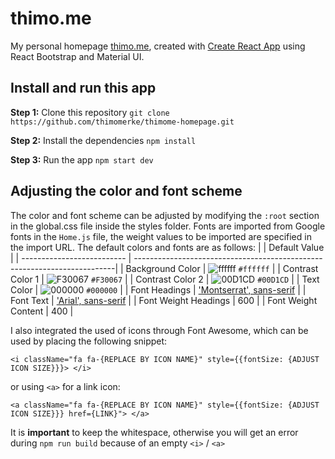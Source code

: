 # thimo.me
My personal homepage [thimo.me](https://thimo.me), created with [Create React App](https://github.com/facebook/create-react-app) using React Bootstrap and Material UI.

## Install and run this app

**Step 1:** Clone this repository
`git clone https://github.com/thimomerke/thimome-homepage.git`

**Step 2:** Install the dependencies
`npm install`

**Step 3:** Run the app
`npm start dev`

## Adjusting the color and font scheme
The color and font scheme can be adjusted by modifying the `:root` section in the global.css file inside the styles folder.
Fonts are imported from Google fonts in the `Home.js` file, the weight values to be imported are specified in the import URL.
The default colors and fonts are as follows:
|                            | Default Value                                                            |
| -------------------------- | -------------------------------------------------------------------------|
| Background Color           | ![ffffff](https://via.placeholder.com/10/ffffff?text=+) `#ffffff`        |
| Contrast Color 1           | ![F30067](https://via.placeholder.com/10/F30067?text=+) `#F30067`        |
| Contrast Color 2           | ![00D1CD](https://via.placeholder.com/10/00D1CD?text=+) `#00D1CD`        |
| Text Color                 | ![000000](https://via.placeholder.com/10/00000?text=+) `#000000`         |
| Font Headings              | ['Montserrat', sans-serif](https://via.placeholder.com/10/a8b2d1?text=+) |
| Font Text                  | ['Arial', sans-serif](https://via.placeholder.com/10/ccd6f6?text=+)      |
| Font Weight Headings       | 600                                                                      |
| Font Weight Content        | 400                                                                      |

I also integrated the used of icons through Font Awesome, which can be used by placing the following snippet:

`<i className="fa fa-{REPLACE BY ICON NAME}" style={{fontSize: {ADJUST ICON SIZE}}}> </i>`

or using `<a>` for a link icon:

`<a className="fa fa-{REPLACE BY ICON NAME}" style={{fontSize: {ADJUST ICON SIZE}}} href={LINK}"> </a>`

It is **important** to keep the whitespace, otherwise you will get an error during ```npm run build``` because of an empty `<i>` / `<a>`